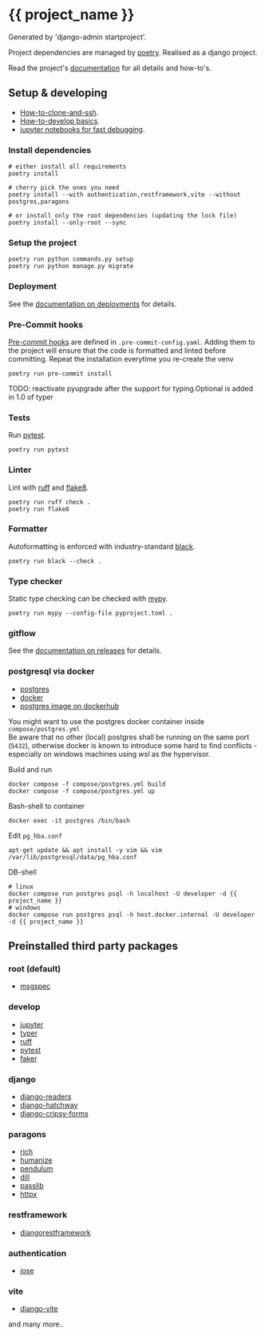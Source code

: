 # {{ project_name }}

Generated by 'django-admin startproject'.

Project dependencies are managed by [poetry](https://python-poetry.org/).
Realised as a django project.  

Read the project's [documentation](./documentation/index.md) for all details and how-to's.


## Setup & developing

- [How-to-clone-and-ssh](./documentation/for-developers/how-to-clone-and-ssh.md).
- [How-to-develop basics](./documentation/for-developers/how-to-develop.md).
- [jupyter notebooks for fast debugging](./documentation/for-developers/notebooks.md).


### Install dependencies

    # either install all requirements
    poetry install

    # cherry pick the ones you need
    poetry install --with authentication,restframework,vite --without postgres,paragons

    # or install only the root dependencies (updating the lock file)
    poetry install --only-root --sync


### Setup the project

    poetry run python commands.py setup
    poetry run python manage.py migrate


### Deployment

See the [documentation on deployments](./documentation/for-devops/deployment.md) for details.


### Pre-Commit hooks

[Pre-commit hooks](https://github.com/pre-commit/pre-commit-hooks) are defined
in `.pre-commit-config.yaml`. Adding them to the project will ensure that the
code is formatted and linted before committing. Repeat the installation
everytime you re-create the venv  

    poetry run pre-commit install

TODO: reactivate pyupgrade after the support for typing.Optional is added in 1.0 of typer


### Tests

Run [pytest](https://docs.pytest.org/).

    poetry run pytest


### Linter

Lint with [ruff](https://github.com/charliermarsh/ruff) and [flake8](https://github.com/PyCQA/flake8).

    poetry run ruff check .
    poetry run flake8


### Formatter

Autoformatting is enforced with industry-standard [black](https://github.com/psf/black).

    poetry run black --check .


### Type checker

Static type checking can be checked with [mypy](https://mypy-lang.org/).

    poetry run mypy --config-file pyproject.toml .


### gitflow

See the [documentation on releases](./documentation/releases.md) for details.


### postgresql via docker

- [postgres](https://www.postgresql.org/)
- [docker](https://www.docker.com/)
- [postgres image on dockerhub](https://hub.docker.com/_/postgres)

You might want to use the postgres docker container inside `compose/postgres.yml`  
Be aware that no other (local) postgres shall be running on the same port (`5432`), otherwise docker is known to introduce some hard to find conflicts - especially on windows machines using *wsl* as the hypervisor.  

Build and run

    docker compose -f compose/postgres.yml build
    docker compose -f compose/postgres.yml up

Bash-shell to container

    docker exec -it postgres /bin/bash

Edit `pg_hba.conf`

    apt-get update && apt install -y vim && vim /var/lib/postgresql/data/pg_hba.conf

DB-shell

    # linux
    docker compose run postgres psql -h localhost -U developer -d {{ project_name }}
    # windows
    docker compose run postgres psql -h host.docker.internal -U developer -d {{ project_name }}


## Preinstalled third party packages

### root (default)
- [msgspec](https://jcristharif.com/msgspec/)

### develop
- [jupyter](https://jupyter.org/)
- [typer](https://typer.tiangolo.com/)
- [ruff](https://github.com/charliermarsh/ruff)
- [pytest](https://docs.pytest.org/)
- [faker](https://faker.readthedocs.io/en/master/)

### django
- [django-readers](https://www.django-readers.org/)
- [django-hatchway](https://github.com/andrewgodwin/django-hatchway)
- [django-cripsy-forms](https://django-crispy-forms.readthedocs.io/)

### paragons
- [rich](https://github.com/Textualize/rich)
- [humanize](https://python-humanize.readthedocs.io/)
- [pendulum](https://pendulum.eustace.io/)
- [dill](https://github.com/uqfoundation/dill)
- [passlib](https://passlib.readthedocs.io/en/stable/)
- [httpx](https://www.python-httpx.org/)

### restframework
- [djangorestframework](https://www.django-rest-framework.org/)

### authentication
- [jose](https://github.com/mpdavis/python-jose)

### vite
- [django-vite](https://github.com/MrBin99/django-vite)

and many more..
